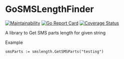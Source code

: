 # GoSMSLengthFinder
[![Maintainability](https://api.codeclimate.com/v1/badges/515bfb5c366231a34724/maintainability)](https://codeclimate.com/github/SiddhantAgarwal/GoSMSLengthFinder/maintainability)
[![Go Report Card](https://goreportcard.com/badge/github.com/SiddhantAgarwal/GoSMSLengthFinder)](https://goreportcard.com/report/github.com/SiddhantAgarwal/GoSMSLengthFinder)
[![Coverage Status](https://coveralls.io/repos/github/SiddhantAgarwal/GoSMSLengthFinder/badge.svg?branch=master)](https://coveralls.io/github/SiddhantAgarwal/GoSMSLengthFinder?branch=master)

A library to Get SMS parts length for given string

Example
```
smsParts := smslength.GetSMSParts("testing")
```